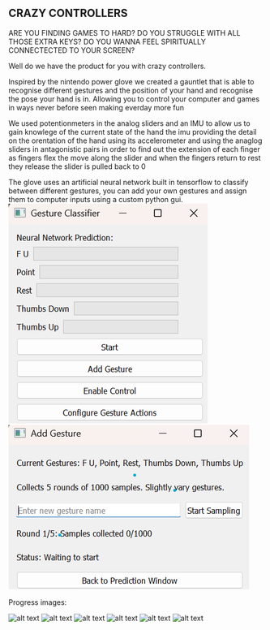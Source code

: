 CRAZY CONTROLLERS
-

ARE YOU FINDING GAMES TO HARD? 
DO YOU STRUGGLE WITH ALL THOSE EXTRA KEYS?
DO YOU WANNA FEEL SPIRITUALLY CONNECTECTED TO YOUR SCREEN?

Well do we have the product for you with crazy controllers.

Inspired by the nintendo power glove we created a gauntlet that is able to recognise different gestures and the position of your hand and recognise the pose your hand is in. Allowing you to control your computer and games in ways never before seen making everday more fun

We used potentionmeters in the analog sliders and an IMU to allow us to gain knowlege of the current state of the hand the imu providing the detail on the orentation of the hand using its accelerometer and using the anaglog sliders in antagonistic pairs in order to find out the extension of each finger as fingers flex the move along the slider and when the fingers return to rest they release the slider is pulled back to 0



The glove uses an artificial neural network built in tensorflow to classify between different gestures, you can add your own gestures and assign them to computer inputs using a custom python gui.
![alt text](image-6.png)
![alt text](image-7.png)


Progress images:  

![alt text](image.png)
![alt text](image-1.png)
![alt text](image-2.png)
![alt text](image-3.png)
![alt text](image-4.png)
![alt text](image-5.png)